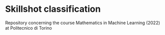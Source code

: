 # Skillshot classification
Repository concerning the course Mathematics in Machine Learning (2022) at Politecnico di Torino
